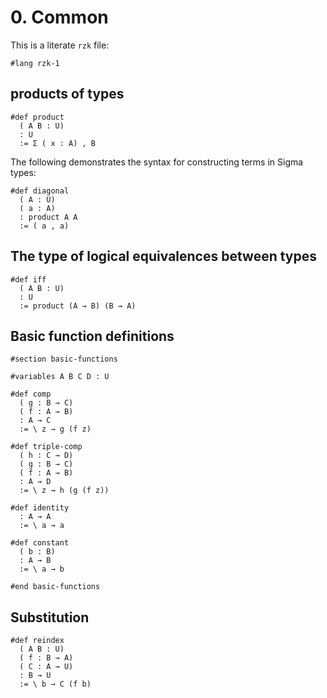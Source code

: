 # 0. Common

This is a literate `rzk` file:

```rzk
#lang rzk-1
```

## products of types

```rzk
#def product
  ( A B : U)
  : U
  := Σ ( x : A) , B
```

The following demonstrates the syntax for constructing terms in Sigma types:

```rzk
#def diagonal
  ( A : U)
  ( a : A)
  : product A A
  := ( a , a)
```

## The type of logical equivalences between types

```rzk
#def iff
  ( A B : U)
  : U
  := product (A → B) (B → A)
```

## Basic function definitions

```rzk
#section basic-functions

#variables A B C D : U

#def comp
  ( g : B → C)
  ( f : A → B)
  : A → C
  := \ z → g (f z)

#def triple-comp
  ( h : C → D)
  ( g : B → C)
  ( f : A → B)
  : A → D
  := \ z → h (g (f z))

#def identity
  : A → A
  := \ a → a

#def constant
  ( b : B)
  : A → B
  := \ a → b

#end basic-functions
```

## Substitution

```rzk title="Reindexing a type family along a function into the base type"
#def reindex
  ( A B : U)
  ( f : B → A)
  ( C : A → U)
  : B → U
  := \ b → C (f b)
```

